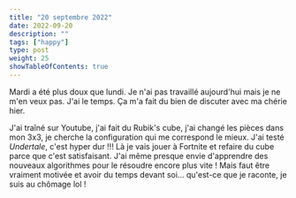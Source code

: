 ```yaml
---
title: "20 septembre 2022"
date: 2022-09-20
description: ""
tags: ["happy"]
type: post
weight: 25
showTableOfContents: true
---
```


Mardi a été plus doux que lundi. Je n'ai pas travaillé aujourd'hui mais je ne m'en veux pas. J'ai le temps. Ça m'a fait du bien de discuter avec ma chérie hier.

J'ai traîné sur Youtube, j'ai fait du Rubik's cube, j'ai changé les pièces dans mon 3x3, je cherche la configuration qui me correspond le mieux. J'ai testé *Undertale*, c'est hyper dur !!! Là je vais jouer à Fortnite et refaire du cube parce que c'est satisfaisant. J'ai même presque envie d'apprendre des nouveaux algorithmes pour le résoudre encore plus vite ! Mais faut être vraiment motivée et avoir du temps devant soi... qu'est-ce que je raconte, je suis au chômage lol !